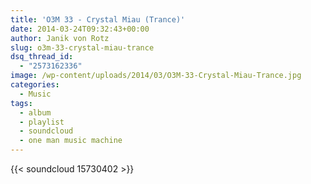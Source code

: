 ```yaml
---
title: 'O3M 33 - Crystal Miau (Trance)'
date: 2014-03-24T09:32:43+00:00
author: Janik von Rotz
slug: o3m-33-crystal-miau-trance
dsq_thread_id:
  - "2573162336"
image: /wp-content/uploads/2014/03/O3M-33-Crystal-Miau-Trance.jpg
categories:
  - Music
tags:
  - album
  - playlist
  - soundcloud
  - one man music machine
---
```

{{< soundcloud 15730402 >}}